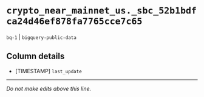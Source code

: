 # `crypto_near_mainnet_us._sbc_52b1bdfca24d46ef878fa7765cce7c65`
`bq-1` | `bigquery-public-data`

## Column details
* [TIMESTAMP] `last_update`

-------------------------------------------------------------------------------
*Do not make edits above this line.*
